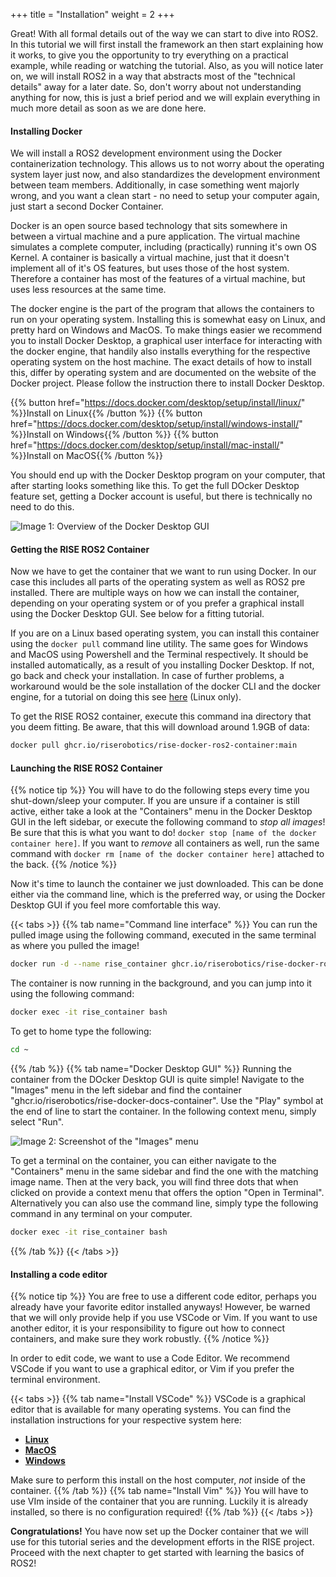 +++
title = "Installation"
weight = 2
+++

Great! With all formal details out of the way we can start to dive into ROS2. In this tutorial we will first install the framework an then start explaining how it works, to give you the opportunity to try everything on a practical example, while reading or watching the tutorial. Also, as you will notice later on, we will install ROS2 in a way that abstracts most of the "technical details" away for a later date. So, don't worry about not understanding anything for now, this is just a brief period and we will explain everything in much more detail as soon as we are done here. 

#### Installing Docker
We will install a ROS2 development environment using the Docker containerization technology. This allows us to not worry about the operating system layer just now, and also standardizes the development environment between team members. Additionally, in case something went majorly wrong, and you want a clean start - no need to setup your computer again, just start a second Docker Container. 

Docker is an open source based technology that sits somewhere in between a virtual machine and a pure application. The virtual machine simulates a complete computer, including (practically) running it's own OS Kernel. A container is basically a virtual machine, just that it doesn't implement all of it's OS features, but uses those of the host system. Therefore a container has most of the features of a virtual machine, but uses less resources at the same time.

The docker engine is the part of the program that allows the containers to run on your operating system. Installing this is somewhat easy on Linux, and pretty hard on Windows and MacOS. To make things easier we recommend you to install Docker Desktop, a graphical user interface for interacting with the docker engine, that handily also installs everything for the respective operating system on the host machine. The exact details of how to install this, differ by operating system and are documented on the website of the Docker project. Please follow the instruction there to install Docker Desktop. 

{{% button href="https://docs.docker.com/desktop/setup/install/linux/" %}}Install on Linux{{% /button %}}
{{% button href="https://docs.docker.com/desktop/setup/install/windows-install/" %}}Install on Windows{{% /button %}}
{{% button href="https://docs.docker.com/desktop/setup/install/mac-install/" %}}Install on MacOS{{% /button %}}

You should end up with the Docker Desktop program on your computer, that after starting looks something like this. To get the full DOcker Desktop feature set, getting a Docker account is useful, but there is technically no need to do this. 

![Image 1: Overview of the Docker Desktop GUI](images/installation-and-setup-docker-desktop-screenshot.png)

#### Getting the RISE ROS2 Container
Now we have to get the container that we want to run using Docker. In our case this includes all parts of the operating system as well as ROS2 pre installed.  There are multiple ways on how we can install the container, depending on your operating system or of you prefer a graphical install using the Docker Desktop GUI. See below for a fitting tutorial.


If you are on a Linux based operating system, you can install this container using the `docker pull` command line utility. The same goes for Windows and MacOS using Powershell and the Terminal respectively. It should be installed automatically, as a result of you installing Docker Desktop. If not, go back and check your installation. In case of further problems, a workaround would be the sole installation of the docker CLI and the docker engine, for a tutorial on doing this see [here](https://docs.docker.com/engine/install/) (Linux only). 

To get the RISE ROS2 container, execute this command ina directory that you deem fitting. Be aware, that this will download around 1.9GB of data:

```bash
docker pull ghcr.io/riserobotics/rise-docker-ros2-container:main
```

#### Launching the RISE ROS2 Container

{{% notice tip %}}
You will have to do the following steps every time you shut-down/sleep your computer. If you are unsure if a container is still active, either take a look at the "Containers" menu in the Docker Desktop GUI in the left sidebar, or execute the following command to _stop all images_! Be sure that this is what you want to do! `docker stop [name of the docker container here]`. If you want to _remove_ all containers as well, run the same command with `docker rm [name of the docker container here]` attached to the back. 
{{% /notice %}}

Now it's time to launch the container we just downloaded. This can be done either via the command line, which is the preferred way, or using the Docker Desktop GUI if you feel more comfortable this way. 

{{< tabs >}}
{{% tab name="Command line interface" %}}
You can run the pulled image using the following command, executed in the same terminal as where you pulled the image!

```bash
docker run -d --name rise_container ghcr.io/riserobotics/rise-docker-ros2-container:main sleep infinity
```
The container is now running in the background, and you can jump into it using the following command:

```bash
docker exec -it rise_container bash
```

To get to home type the following:

```bash
cd ~
```

{{% /tab %}}
{{% tab name="Docker Desktop GUI" %}}
Running the container from the DOcker Desktop GUI is quite simple! Navigate to the "Images" menu in the left sidebar and find the container "ghcr.io/riserobotics/rise-docker-docs-container". Use the "Play" symbol at the end of line to start the container. In the following context menu, simply select "Run". 

![Image 2: Screenshot of the "Images" menu](/images/installation-and-setup-docker-desktop-images.png)

To get a terminal on the container, you can either navigate to the "Containers" menu in the same sidebar and find the one with the matching image name. Then at the very back, you will find three dots that when clicked on provide a context menu that offers the option "Open in Terminal". Alternatively you can also use the command line, simply type the following command in any terminal on your computer.

```bash
docker exec -it rise_container bash
```

{{% /tab %}}
{{< /tabs >}}


#### Installing a code editor

{{% notice tip %}}
You are free to use a different code editor, perhaps you already have your favorite editor installed anyways! However, be warned that we will only provide help if you use VSCode or Vim. If you want to use another editor, it is your responsibility to figure out how to connect containers, and make sure they work robustly.
{{% /notice %}}

In order to edit code, we want to use a Code Editor. We recommend VSCode if you want to use a graphical editor, or Vim if you prefer the terminal environment. 

{{< tabs >}}
{{% tab name="Install VSCode" %}}
VSCode is a graphical editor that is available for many operating systems. You can find the installation instructions for your respective system here:
- **[Linux](https://code.visualstudio.com/docs/setup/linux)**
- **[MacOS](https://code.visualstudio.com/docs/setup/mac)**
- **[Windows](https://code.visualstudio.com/docs/setup/windows)**

Make sure to perform this install on the host computer, _not_ inside of the container. 
{{% /tab %}}
{{% tab name="Install Vim" %}}
You will have to use VIm inside of the container that you are running. Luckily it is already installed, so there is no configuration required! 
{{% /tab %}}
{{< /tabs >}}



**Congratulations!** You have now set up the Docker container that we will use for this tutorial series and the development efforts in the RISE project. Proceed with the next chapter to get started with learning the basics of ROS2!
